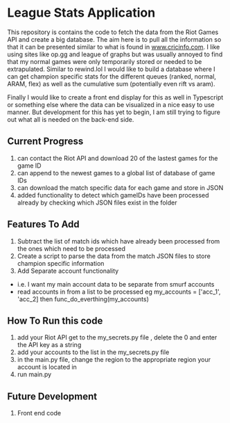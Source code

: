 # League Stats Application

This repository is contains the code to fetch the data from the Riot Games API and create a big database. The aim here is to pull all the information so that it can be presented similar to what is found in www.cricinfo.com. I like using sites like op.gg and league of graphs but was usually annoyed to find that my normal games were only temporarily stored or needed to be extrapulated. Similar to rewind.lol I would like to build  a database where I can get champion specific stats for the different queues (ranked, normal, ARAM, flex) as well as the cumulative sum (potentially even rift vs aram). 

Finally I would like to create a front end display for this as well in Typescript or something else where the data can be visualized in a nice easy to use manner. But development for this has yet to begin, I am still trying to figure out what all is needed on the back-end side.

## Current Progress

1. can contact the Riot API and download 20 of the lastest games for the game ID
2. can append to the newest games to a global list of database of game IDs
3. can download the match specific data for each game and store in JSON
4. added functionality to detect which gameIDs have been processed already by checking which JSON files exist in the folder

## Features To Add

1. Subtract the list of match ids which have already been processed from the ones which need to be processed
2. Create a script to parse the data from the match JSON files to store champion specific information
3. Add Separate account functionality
  - i.e. I want my main account data to be separate from smurf accounts
  - read accounts in from a list to be processed eg my_accounts = ['acc_1', 'acc_2] then func_do_everthing(my_accounts) 

## How To Run this code

1. add your Riot API get to the my_secrets.py file , delete the 0 and enter the API key as a string
2. add your accounts to the list in the my_secrets.py file
3. in the main.py file, change the region to the appropriate region your account is located in
4. run main.py

## Future Development

1. Front end code
